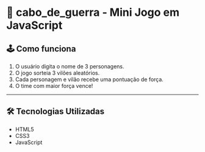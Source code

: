 # 💪 cabo_de_guerra - Mini Jogo em JavaScript

## 🕹️ Como funciona

1. O usuário digita o nome de 3 personagens.
2. O jogo sorteia 3 vilões aleatórios.
3. Cada personagem e vilão recebe uma pontuação de força.
4. O time com maior força vence!

---

## 🛠️ Tecnologias Utilizadas

- HTML5
- CSS3
- JavaScript 

